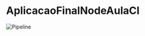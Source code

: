 # AplicacaoFinalNodeAulaCI
![Pipeline](https://https://github.com/Edneirferreira/AplicacaoFinalNodeAulaCI/workflows/Pipeline/badge.svg)
